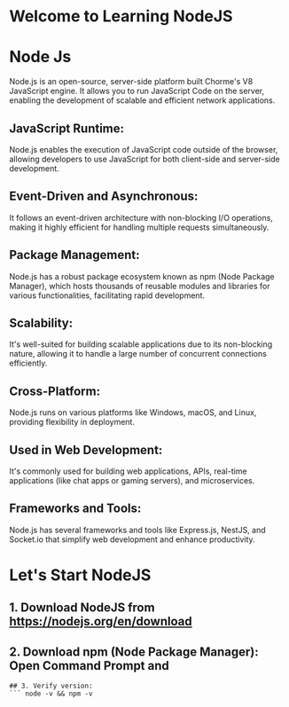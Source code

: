 # Welcome to Learning NodeJS

# Node Js
  Node.js is an open-source, server-side platform built Chorme's V8 JavaScript engine.
  It allows you to run JavaScript Code on the server, enabling the development of scalable and efficient network applications.

  ## JavaScript Runtime: 
  Node.js enables the execution of JavaScript code outside of the browser, allowing developers to use JavaScript for both client-side and   server-side development.

  ## Event-Driven and Asynchronous: 
  It follows an event-driven architecture with non-blocking I/O operations, making it highly efficient for handling multiple requests simultaneously.

  ## Package Management: 
  Node.js has a robust package ecosystem known as npm (Node Package Manager), which hosts thousands of reusable modules and libraries for various functionalities, facilitating rapid development.

 ## Scalability: 
 It's well-suited for building scalable applications due to its non-blocking nature, allowing it to handle a large number of concurrent connections efficiently.

 ## Cross-Platform: 
 Node.js runs on various platforms like Windows, macOS, and Linux, providing flexibility in deployment.

 ## Used in Web Development: 
 It's commonly used for building web applications, APIs, real-time applications (like chat apps or gaming servers), and microservices.

 ## Frameworks and Tools: 
 Node.js has several frameworks and tools like Express.js, NestJS, and Socket.io that simplify web development and enhance productivity.

# Let's Start NodeJS
## 1. Download NodeJS from https://nodejs.org/en/download
## 2. Download npm (Node Package Manager): Open Command Prompt and 
``` npm install -g npm
## 3. Verify version:
``` node -v && npm -v

